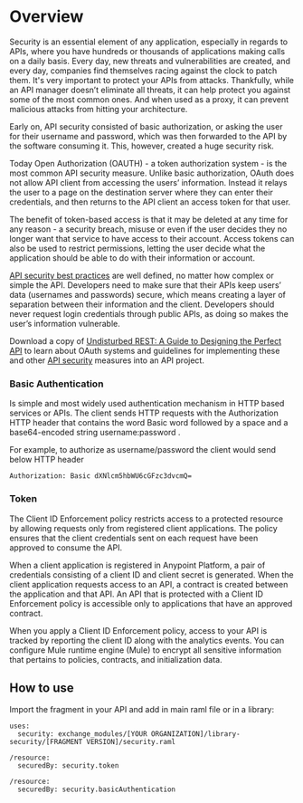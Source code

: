 # Overview
Security is an essential element of any application, especially in regards to APIs, where you have hundreds or thousands of applications making calls on a daily basis. Every day, new threats and vulnerabilities are created, and every day, companies find themselves racing against the clock to patch them. It's very important to protect your APIs from attacks. Thankfully, while an API manager doesn’t eliminate all threats, it can help protect you against some of the most common ones. And when used as a proxy, it can prevent malicious attacks from hitting your architecture.

Early on, API security consisted of basic authorization, or asking the user for their username and password, which was then forwarded to the API by the software consuming it. This, however, created a huge security risk.

Today Open Authorization (OAUTH) - a token authorization system - is the most common API security measure. Unlike basic authorization, OAuth does not allow API client from accessing the users’ information. Instead it relays the user to a page on the destination server where they can enter their credentials, and then returns to the API client an access token for that user.

The benefit of token-based access is that it may be deleted at any time for any reason - a security breach, misuse or even if the user decides they no longer want that service to have access to their account. Access tokens can also be used to restrict permissions, letting the user decide what the application should be able to do with their information or account.

[API security best practices](https://www.mulesoft.com/webinars/api/security-best-practices) are well defined, no matter how complex or simple the API. Developers need to make sure that their APIs keep users’ data (usernames and passwords) secure, which means creating a layer of separation between their information and the client. Developers should never request login credentials through public APIs, as doing so makes the user’s information vulnerable.

Download a copy of [Undisturbed REST: A Guide to Designing the Perfect API](https://www.mulesoft.com/lp/ebook/api/restbook) to learn about OAuth systems and guidelines for implementing these and other [API security](https://www.mulesoft.com/platform/api) measures into an API project.

### Basic Authentication
Is simple and most widely used authentication mechanism in HTTP based services or APIs. The client sends HTTP requests with the Authorization HTTP header that contains the word Basic word followed by a space and a base64-encoded string username:password .

For example, to authorize as username/password the client would send below HTTP header

```
Authorization: Basic dXNlcm5hbWU6cGFzc3dvcmQ=
```

### Token
The Client ID Enforcement policy restricts access to a protected resource by allowing requests only from registered client applications. The policy ensures that the client credentials sent on each request have been approved to consume the API.

When a client application is registered in Anypoint Platform, a pair of credentials consisting of a client ID and client secret is generated. When the client application requests access to an API, a contract is created between the application and that API. An API that is protected with a Client ID Enforcement policy is accessible only to applications that have an approved contract.

When you apply a Client ID Enforcement policy, access to your API is tracked by reporting the client ID along with the analytics events. You can configure Mule runtime engine (Mule) to encrypt all sensitive information that pertains to policies, contracts, and initialization data.

## How to use
Import the fragment in your API and add in main raml file or in a library:

```
uses:
  security: exchange_modules/[YOUR ORGANIZATION]/library-security/[FRAGMENT VERSION]/security.raml

/resource:
  securedBy: security.token

/resource:
  securedBy: security.basicAuthentication
```